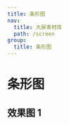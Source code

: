 ```yaml
---
title: 条形图
nav:
  title: 大屏素材库
  path: /screen
group:
  title: 条形图
---
```


# 条形图

## 效果图 1

<code src="../../../example/HorizontalBarDemo/demo1.tsx" background="#040727">
